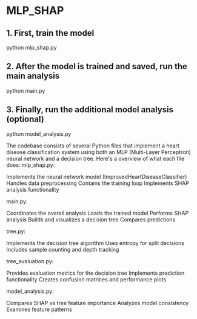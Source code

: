 # MLP_SHAP
## 1. First, train the model
python mlp_shap.py

## 2. After the model is trained and saved, run the main analysis
python main.py

## 3. Finally, run the additional model analysis (optional)
python model_analysis.py

The codebase consists of several Python files that implement a heart disease classification system using both an MLP (Multi-Layer Perceptron) neural network and a decision tree. Here's a overview of what each file does:
mlp_shap.py:

Implements the neural network model (ImprovedHeartDiseaseClassifier)
Handles data preprocessing
Contains the training loop
Implements SHAP analysis functionality


main.py:

Coordinates the overall analysis
Loads the trained model
Performs SHAP analysis
Builds and visualizes a decision tree
Compares predictions


tree.py:

Implements the decision tree algorithm
Uses entropy for split decisions
Includes sample counting and depth tracking


tree_evaluation.py:

Provides evaluation metrics for the decision tree
Implements prediction functionality
Creates confusion matrices and performance plots


model_analysis.py:

Compares SHAP vs tree feature importance
Analyzes model consistency
Examines feature patterns
